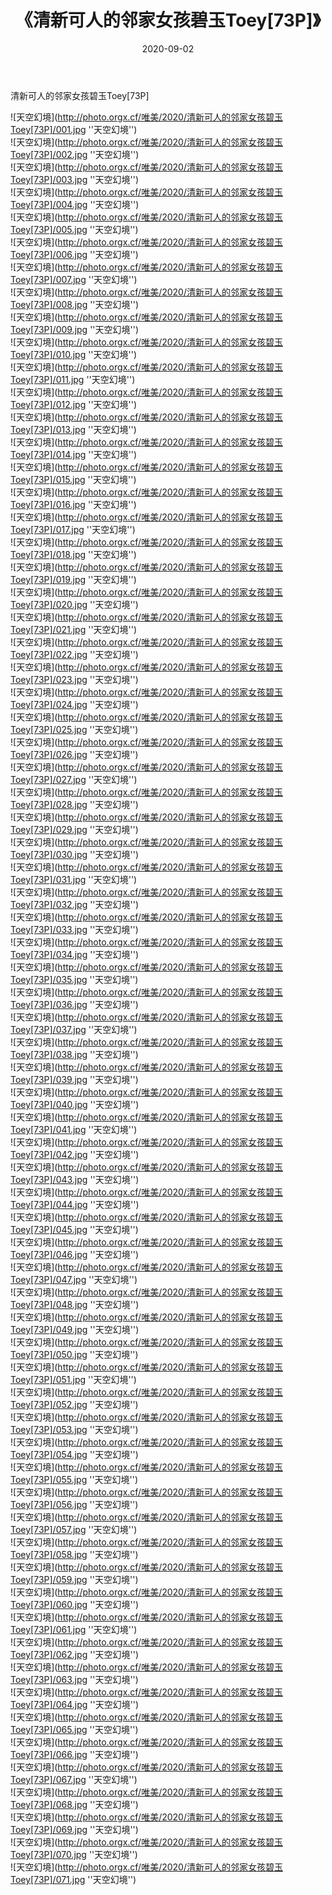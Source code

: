 ﻿---
layout: post
title:  《清新可人的邻家女孩碧玉Toey[73P]》
date:   2020-09-02
img: http://photo.orgx.cf/唯美/2020/清新可人的邻家女孩碧玉Toey[73P]/000.jpg
categories: [美女, 清纯, 唯美]
---

清新可人的邻家女孩碧玉Toey[73P]



![天空幻境](http://photo.orgx.cf/唯美/2020/清新可人的邻家女孩碧玉Toey[73P]/001.jpg ''天空幻境'') <br>
![天空幻境](http://photo.orgx.cf/唯美/2020/清新可人的邻家女孩碧玉Toey[73P]/002.jpg ''天空幻境'') <br>
![天空幻境](http://photo.orgx.cf/唯美/2020/清新可人的邻家女孩碧玉Toey[73P]/003.jpg ''天空幻境'') <br>
![天空幻境](http://photo.orgx.cf/唯美/2020/清新可人的邻家女孩碧玉Toey[73P]/004.jpg ''天空幻境'') <br>
![天空幻境](http://photo.orgx.cf/唯美/2020/清新可人的邻家女孩碧玉Toey[73P]/005.jpg ''天空幻境'') <br>
![天空幻境](http://photo.orgx.cf/唯美/2020/清新可人的邻家女孩碧玉Toey[73P]/006.jpg ''天空幻境'') <br>
![天空幻境](http://photo.orgx.cf/唯美/2020/清新可人的邻家女孩碧玉Toey[73P]/007.jpg ''天空幻境'') <br>
![天空幻境](http://photo.orgx.cf/唯美/2020/清新可人的邻家女孩碧玉Toey[73P]/008.jpg ''天空幻境'') <br>
![天空幻境](http://photo.orgx.cf/唯美/2020/清新可人的邻家女孩碧玉Toey[73P]/009.jpg ''天空幻境'') <br>
![天空幻境](http://photo.orgx.cf/唯美/2020/清新可人的邻家女孩碧玉Toey[73P]/010.jpg ''天空幻境'') <br>
![天空幻境](http://photo.orgx.cf/唯美/2020/清新可人的邻家女孩碧玉Toey[73P]/011.jpg ''天空幻境'') <br>
![天空幻境](http://photo.orgx.cf/唯美/2020/清新可人的邻家女孩碧玉Toey[73P]/012.jpg ''天空幻境'') <br>
![天空幻境](http://photo.orgx.cf/唯美/2020/清新可人的邻家女孩碧玉Toey[73P]/013.jpg ''天空幻境'') <br>
![天空幻境](http://photo.orgx.cf/唯美/2020/清新可人的邻家女孩碧玉Toey[73P]/014.jpg ''天空幻境'') <br>
![天空幻境](http://photo.orgx.cf/唯美/2020/清新可人的邻家女孩碧玉Toey[73P]/015.jpg ''天空幻境'') <br>
![天空幻境](http://photo.orgx.cf/唯美/2020/清新可人的邻家女孩碧玉Toey[73P]/016.jpg ''天空幻境'') <br>
![天空幻境](http://photo.orgx.cf/唯美/2020/清新可人的邻家女孩碧玉Toey[73P]/017.jpg ''天空幻境'') <br>
![天空幻境](http://photo.orgx.cf/唯美/2020/清新可人的邻家女孩碧玉Toey[73P]/018.jpg ''天空幻境'') <br>
![天空幻境](http://photo.orgx.cf/唯美/2020/清新可人的邻家女孩碧玉Toey[73P]/019.jpg ''天空幻境'') <br>
![天空幻境](http://photo.orgx.cf/唯美/2020/清新可人的邻家女孩碧玉Toey[73P]/020.jpg ''天空幻境'') <br>
![天空幻境](http://photo.orgx.cf/唯美/2020/清新可人的邻家女孩碧玉Toey[73P]/021.jpg ''天空幻境'') <br>
![天空幻境](http://photo.orgx.cf/唯美/2020/清新可人的邻家女孩碧玉Toey[73P]/022.jpg ''天空幻境'') <br>
![天空幻境](http://photo.orgx.cf/唯美/2020/清新可人的邻家女孩碧玉Toey[73P]/023.jpg ''天空幻境'') <br>
![天空幻境](http://photo.orgx.cf/唯美/2020/清新可人的邻家女孩碧玉Toey[73P]/024.jpg ''天空幻境'') <br>
![天空幻境](http://photo.orgx.cf/唯美/2020/清新可人的邻家女孩碧玉Toey[73P]/025.jpg ''天空幻境'') <br>
![天空幻境](http://photo.orgx.cf/唯美/2020/清新可人的邻家女孩碧玉Toey[73P]/026.jpg ''天空幻境'') <br>
![天空幻境](http://photo.orgx.cf/唯美/2020/清新可人的邻家女孩碧玉Toey[73P]/027.jpg ''天空幻境'') <br>
![天空幻境](http://photo.orgx.cf/唯美/2020/清新可人的邻家女孩碧玉Toey[73P]/028.jpg ''天空幻境'') <br>
![天空幻境](http://photo.orgx.cf/唯美/2020/清新可人的邻家女孩碧玉Toey[73P]/029.jpg ''天空幻境'') <br>
![天空幻境](http://photo.orgx.cf/唯美/2020/清新可人的邻家女孩碧玉Toey[73P]/030.jpg ''天空幻境'') <br>
![天空幻境](http://photo.orgx.cf/唯美/2020/清新可人的邻家女孩碧玉Toey[73P]/031.jpg ''天空幻境'') <br>
![天空幻境](http://photo.orgx.cf/唯美/2020/清新可人的邻家女孩碧玉Toey[73P]/032.jpg ''天空幻境'') <br>
![天空幻境](http://photo.orgx.cf/唯美/2020/清新可人的邻家女孩碧玉Toey[73P]/033.jpg ''天空幻境'') <br>
![天空幻境](http://photo.orgx.cf/唯美/2020/清新可人的邻家女孩碧玉Toey[73P]/034.jpg ''天空幻境'') <br>
![天空幻境](http://photo.orgx.cf/唯美/2020/清新可人的邻家女孩碧玉Toey[73P]/035.jpg ''天空幻境'') <br>
![天空幻境](http://photo.orgx.cf/唯美/2020/清新可人的邻家女孩碧玉Toey[73P]/036.jpg ''天空幻境'') <br>
![天空幻境](http://photo.orgx.cf/唯美/2020/清新可人的邻家女孩碧玉Toey[73P]/037.jpg ''天空幻境'') <br>
![天空幻境](http://photo.orgx.cf/唯美/2020/清新可人的邻家女孩碧玉Toey[73P]/038.jpg ''天空幻境'') <br>
![天空幻境](http://photo.orgx.cf/唯美/2020/清新可人的邻家女孩碧玉Toey[73P]/039.jpg ''天空幻境'') <br>
![天空幻境](http://photo.orgx.cf/唯美/2020/清新可人的邻家女孩碧玉Toey[73P]/040.jpg ''天空幻境'') <br>
![天空幻境](http://photo.orgx.cf/唯美/2020/清新可人的邻家女孩碧玉Toey[73P]/041.jpg ''天空幻境'') <br>
![天空幻境](http://photo.orgx.cf/唯美/2020/清新可人的邻家女孩碧玉Toey[73P]/042.jpg ''天空幻境'') <br>
![天空幻境](http://photo.orgx.cf/唯美/2020/清新可人的邻家女孩碧玉Toey[73P]/043.jpg ''天空幻境'') <br>
![天空幻境](http://photo.orgx.cf/唯美/2020/清新可人的邻家女孩碧玉Toey[73P]/044.jpg ''天空幻境'') <br>
![天空幻境](http://photo.orgx.cf/唯美/2020/清新可人的邻家女孩碧玉Toey[73P]/045.jpg ''天空幻境'') <br>
![天空幻境](http://photo.orgx.cf/唯美/2020/清新可人的邻家女孩碧玉Toey[73P]/046.jpg ''天空幻境'') <br>
![天空幻境](http://photo.orgx.cf/唯美/2020/清新可人的邻家女孩碧玉Toey[73P]/047.jpg ''天空幻境'') <br>
![天空幻境](http://photo.orgx.cf/唯美/2020/清新可人的邻家女孩碧玉Toey[73P]/048.jpg ''天空幻境'') <br>
![天空幻境](http://photo.orgx.cf/唯美/2020/清新可人的邻家女孩碧玉Toey[73P]/049.jpg ''天空幻境'') <br>
![天空幻境](http://photo.orgx.cf/唯美/2020/清新可人的邻家女孩碧玉Toey[73P]/050.jpg ''天空幻境'') <br>
![天空幻境](http://photo.orgx.cf/唯美/2020/清新可人的邻家女孩碧玉Toey[73P]/051.jpg ''天空幻境'') <br>
![天空幻境](http://photo.orgx.cf/唯美/2020/清新可人的邻家女孩碧玉Toey[73P]/052.jpg ''天空幻境'') <br>
![天空幻境](http://photo.orgx.cf/唯美/2020/清新可人的邻家女孩碧玉Toey[73P]/053.jpg ''天空幻境'') <br>
![天空幻境](http://photo.orgx.cf/唯美/2020/清新可人的邻家女孩碧玉Toey[73P]/054.jpg ''天空幻境'') <br>
![天空幻境](http://photo.orgx.cf/唯美/2020/清新可人的邻家女孩碧玉Toey[73P]/055.jpg ''天空幻境'') <br>
![天空幻境](http://photo.orgx.cf/唯美/2020/清新可人的邻家女孩碧玉Toey[73P]/056.jpg ''天空幻境'') <br>
![天空幻境](http://photo.orgx.cf/唯美/2020/清新可人的邻家女孩碧玉Toey[73P]/057.jpg ''天空幻境'') <br>
![天空幻境](http://photo.orgx.cf/唯美/2020/清新可人的邻家女孩碧玉Toey[73P]/058.jpg ''天空幻境'') <br>
![天空幻境](http://photo.orgx.cf/唯美/2020/清新可人的邻家女孩碧玉Toey[73P]/059.jpg ''天空幻境'') <br>
![天空幻境](http://photo.orgx.cf/唯美/2020/清新可人的邻家女孩碧玉Toey[73P]/060.jpg ''天空幻境'') <br>
![天空幻境](http://photo.orgx.cf/唯美/2020/清新可人的邻家女孩碧玉Toey[73P]/061.jpg ''天空幻境'') <br>
![天空幻境](http://photo.orgx.cf/唯美/2020/清新可人的邻家女孩碧玉Toey[73P]/062.jpg ''天空幻境'') <br>
![天空幻境](http://photo.orgx.cf/唯美/2020/清新可人的邻家女孩碧玉Toey[73P]/063.jpg ''天空幻境'') <br>
![天空幻境](http://photo.orgx.cf/唯美/2020/清新可人的邻家女孩碧玉Toey[73P]/064.jpg ''天空幻境'') <br>
![天空幻境](http://photo.orgx.cf/唯美/2020/清新可人的邻家女孩碧玉Toey[73P]/065.jpg ''天空幻境'') <br>
![天空幻境](http://photo.orgx.cf/唯美/2020/清新可人的邻家女孩碧玉Toey[73P]/066.jpg ''天空幻境'') <br>
![天空幻境](http://photo.orgx.cf/唯美/2020/清新可人的邻家女孩碧玉Toey[73P]/067.jpg ''天空幻境'') <br>
![天空幻境](http://photo.orgx.cf/唯美/2020/清新可人的邻家女孩碧玉Toey[73P]/068.jpg ''天空幻境'') <br>
![天空幻境](http://photo.orgx.cf/唯美/2020/清新可人的邻家女孩碧玉Toey[73P]/069.jpg ''天空幻境'') <br>
![天空幻境](http://photo.orgx.cf/唯美/2020/清新可人的邻家女孩碧玉Toey[73P]/070.jpg ''天空幻境'') <br>
![天空幻境](http://photo.orgx.cf/唯美/2020/清新可人的邻家女孩碧玉Toey[73P]/071.jpg ''天空幻境'') <br>